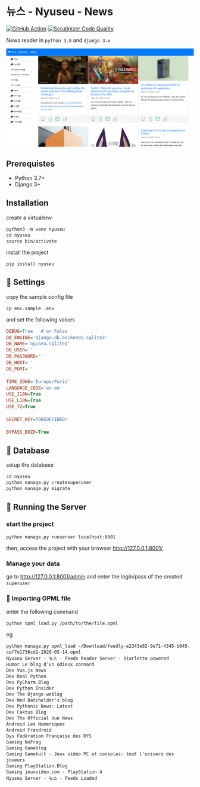 # 뉴스 - Nyuseu - News

[![GitHub Action](https://github.com/foxmask/nyuseu/workflows/Python%20package/badge.svg)](https://github.com/foxmask/nyuseu/actions?query=workflow%3A%22Python+package%22) 
[![Scrutinizer Code Quality](https://scrutinizer-ci.com/g/foxmask/nyuseu/badges/quality-score.png?b=master)](https://scrutinizer-ci.com/g/foxmask/nyuseu/?branch=master)

News reader in `python 3.8` and `django 3.x`

![Main page](https://github.com/foxmask/nyuseu/raw/master/nyuseu/doc/screenshot.png)

## Prerequistes 

* Python 3.7+
* Django 3+

## Installation
create a virtualenv
```
python3 -m venv nyuseu
cd nyuseu
source bin/activate
```
install the project
```
pip install nyuseu
```
##  :wrench: Settings
copy the sample config file 
```
cp env.sample .env
```
and set the following values
```ini
DEBUG=True   # or False
DB_ENGINE='django.db.backends.sqlite3'
DB_NAME='nyuseu.sqlite3'
DB_USER=''
DB_PASSWORD=''
DB_HOST=''
DB_PORT=''

TIME_ZONE='Europe/Paris'
LANGUAGE_CODE='en-en'
USE_I18N=True
USE_L10N=True
USE_TZ=True

SECRET_KEY=TOBEDEFINED!

BYPASS_BOZO=True
```

## :dvd: Database
setup the database
```
cd nyuseu
python manage.py createsuperuser
python manage.py migrate
```

## :mega: Running the Server
### start the project
```
python manage.py runserver localhost:8001
```
then, access the project with your browser http://127.0.0.1:8001/

### Manage your data 

go to http://127.0.0.1:8001/admin and enter the login/pass of the created `superuser`

### :eyes: Importing OPML file
enter the following command
```commandline
python opml_load.py /path/to/the/file.opml
```
eg
```commandline
python manage.py opml_load ~/Download/feedly-e2343e92-9e71-4345-b045-cef7e1736cd2-2020-05-14.opml 
Nyuseu Server - 뉴스 - Feeds Reader Server - Starlette powered
Humor Le blog d'un odieux connard
Dev Vue.js News
Dev Real Python
Dev PyCharm Blog
Dev Python Insider
Dev The Django weblog
Dev Ned Batchelder's blog
Dev Pythonic News: Latest
Dev Caktus Blog
Dev The Official Vue News
Android Les Numériques
Android Frandroid
Dys Fédération Française des DYS
Gaming NoFrag
Gaming Gameblog
Gaming Gamekult - Jeux vidéo PC et consoles: tout l'univers des joueurs
Gaming PlayStation.Blog
Gaming jeuxvideo.com - PlayStation 4
Nyuseu Server - 뉴스 - Feeds Loaded
```
